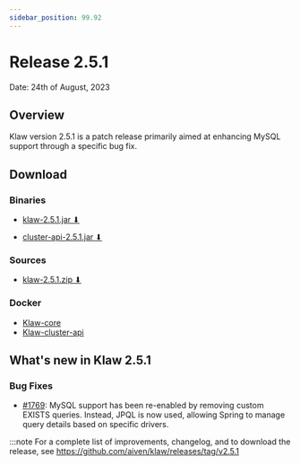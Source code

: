 ```yaml
---
sidebar_position: 99.92
---
```


# Release 2.5.1

Date: 24th of August, 2023

## Overview

Klaw version 2.5.1 is a patch release primarily aimed at enhancing MySQL support through a specific bug fix.

## Download

### Binaries

- [klaw-2.5.1.jar ⬇︎](https://github.com/Aiven-Open/klaw/releases/download/v2.5.1/klaw-2.5.1.jar)

- [cluster-api-2.5.1.jar ⬇](https://github.com/Aiven-Open/klaw/releases/download/v2.5.1/cluster-api-2.5.1.jar)

### Sources

- [klaw-2.5.1.zip ⬇](https://github.com/Aiven-Open/klaw/archive/refs/tags/v2.5.1.zip)

### Docker

- [Klaw-core](https://hub.docker.com/r/aivenoy/klaw-core)
- [Klaw-cluster-api](https://hub.docker.com/r/aivenoy/klaw-cluster-api)

## What's new in Klaw 2.5.1

### Bug Fixes

- [#1769](https://github.com/Aiven-Open/klaw/pull/1769): MySQL support has been re-enabled by removing custom EXISTS
  queries. Instead, JPQL is now used, allowing Spring to manage query details based on specific drivers.

:::note
For a complete list of improvements, changelog, and to download the release,
see <https://github.com/aiven/klaw/releases/tag/v2.5.1>
